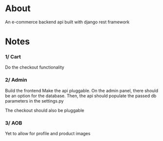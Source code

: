 # About

An e-commerce backend api built with django rest framework

# Notes

### 1/ Cart
Do the checkout functionality

### 2/ Admin
Build the frontend
Make the api pluggable. On the admin panel, there should be an option for the database.
Then, the api should populate the passed db parameters in the settings.py

The checkout should also be pluggable

### 3/ AOB
Yet to allow for profile and product images